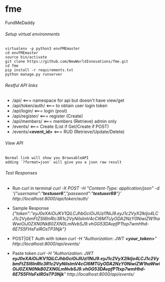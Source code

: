 # fme
FundMeDaddy


###### Setup virtual environments
    virtualenv -p python3 envFMEmaster
    cd envFMEmaster
    source bin/activate
    git clone https://github.com/NewWorldInnovations/fme.git
    cd fme
    pip install -r requirements.txt
    python manage.py runserver
    
###### Restful API links
   * /api/                     <=== namespace for api but doesn't have view/get
   * /api/token/auth/          <=== to obtain user login token
   * /api/login/               <=== login (post)
   * /api/register/            <=== register (Create)
   * /api/members/             <=== members (Retrieve) admin only
   * /events/                  <=== Create (List if Get/Create if POST)
   * /events/**<event_id>**    <=== RUD (Retrieve/Update/Delete)

###### View API
    Normal link will show you BrowsableAPI
    adding `?format=json` will give you a json raw result
   
###### Test Responses
   * Run curl in terminal
        *curl -X POST -H "Content-Type: application/json" -d '{"username":"**testuser6**","password":"**testuser69**"}' http://localhost:8000/api/token/auth/*
        
  * Sample Response
  *{"token":"eyJ0eXAiOiJKV1QiLCJhbGciOiJIUzI1NiJ9.eyJ1c2VyX2lkIjo4LCJ1c2VybmFtZSI6InRlc3R1c2VyNiIsImV4cCI6MTUyODA2NzY0NiwiZW1haWwiOiJ0ZXN0NkB0ZXN0LmNvbSJ9.vhGG53DAvpfPTtxp7wmHhd-6E7S5FHsFxIROsTP3Njk"}*
  * POST|GET Auth with token
        *curl -H "Authorization: JWT **<your_token>**" http://localhost:8000/api/events/*
  * Paste token
        *curl -H "Authorization: JWT **eyJ0eXAiOiJKV1QiLCJhbGciOiJIUzI1NiJ9.eyJ1c2VyX2lkIjo4LCJ1c2VybmFtZSI6InRlc3R1c2VyNiIsImV4cCI6MTUyODA2NzY0NiwiZW1haWwiOiJ0ZXN0NkB0ZXN0LmNvbSJ9.vhGG53DAvpfPTtxp7wmHhd-6E7S5FHsFxIROsTP3Njk**" http://localhost:8000/api/events/*
        
        
    
